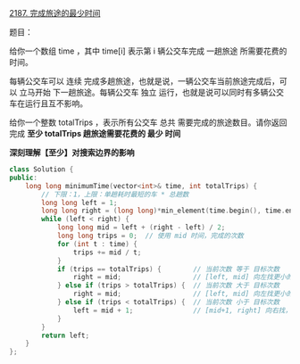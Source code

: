 [2187. 完成旅途的最少时间](https://leetcode-cn.com/problems/minimum-time-to-complete-trips/)

题目：

给你一个数组 time ，其中 time[i] 表示第 i 辆公交车完成 一趟旅途 所需要花费的时间。

每辆公交车可以 连续 完成多趟旅途，也就是说，一辆公交车当前旅途完成后，可以 立马开始 下一趟旅途。每辆公交车 独立 运行，也就是说可以同时有多辆公交车在运行且互不影响。

给你一个整数 totalTrips ，表示所有公交车 总共 需要完成的旅途数目。请你返回完成 **至少 totalTrips 趟旅途需要花费的 最少 时间**

**深刻理解【至少】对搜索边界的影响**

```c++
class Solution {
public:
    long long minimumTime(vector<int>& time, int totalTrips) {
        // 下限：1，上限：单趟耗时最短的车 * 总趟数
        long long left = 1;
        long long right = (long long)*min_element(time.begin(), time.end()) * totalTrips;
        while (left < right) {
            long long mid = left + (right - left) / 2;
            long long trips = 0;  // 使用 mid 时间，完成的次数
            for (int t : time) {
                trips += mid / t;
            }
            if (trips == totalTrips) {        // 当前次数 等于 目标次数
                right = mid;                  // [left, mid] 向左找更小的，同时mid也可能为答案
            } else if (trips > totalTrips) {  // 当前次数 大于 目标次数
                right = mid;                  // [left, mid] 向左找更小的，mid满足【至少完成条件】所以可能为答案
            } else if (trips < totalTrips) {  // 当前次数 小于 目标次数
                left = mid + 1;               // [mid+1, right] 向右找，mid肯定不满足答案，排除
            }
        }
        return left;
    }
};
```